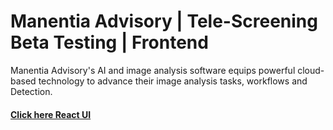 # Manentia Advisory | Tele-Screening Beta Testing | Frontend

Manentia Advisory's AI and image analysis software equips powerful cloud-based technology to advance their image analysis tasks, workflows and Detection.

#### [Click here React UI](https://manentiaadvisory-telescreening.netlify.app) 
